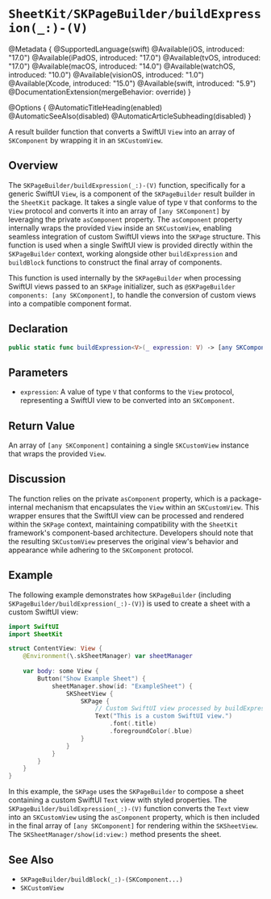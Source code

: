 # ``SheetKit/SKPageBuilder/buildExpression(_:)-(V)``

@Metadata {
    @SupportedLanguage(swift)
    @Available(iOS, introduced: "17.0")
    @Available(iPadOS, introduced: "17.0")
    @Available(tvOS, introduced: "17.0")
    @Available(macOS, introduced: "14.0")
    @Available(watchOS, introduced: "10.0")
    @Available(visionOS, introduced: "1.0")
    @Available(Xcode, introduced: "15.0")
    @Available(swift, introduced: "5.9")
    @DocumentationExtension(mergeBehavior: override)
}

@Options {
    @AutomaticTitleHeading(enabled)
    @AutomaticSeeAlso(disabled)
    @AutomaticArticleSubheading(disabled)
}

A result builder function that converts a SwiftUI `View` into an array of ``SKComponent`` by wrapping it in an `SKCustomView`.

## Overview

The ``SKPageBuilder/buildExpression(_:)-(V)`` function, specifically for a generic SwiftUI `View`, is a component of the ``SKPageBuilder`` result builder in the `SheetKit` package. It takes a single value of type `V` that conforms to the `View` protocol and converts it into an array of `[any SKComponent]` by leveraging the private `asComponent` property. The `asComponent` property internally wraps the provided `View` inside an `SKCustomView`, enabling seamless integration of custom SwiftUI views into the ``SKPage`` structure. This function is used when a single SwiftUI view is provided directly within the ``SKPageBuilder`` context, working alongside other `buildExpression` and `buildBlock` functions to construct the final array of components.

This function is used internally by the ``SKPageBuilder`` when processing SwiftUI views passed to an ``SKPage`` initializer, such as `@SKPageBuilder components: [any SKComponent]`, to handle the conversion of custom views into a compatible component format.

## Declaration

```swift
public static func buildExpression<V>(_ expression: V) -> [any SKComponent] where V: View
```

## Parameters

- `expression`: A value of type `V` that conforms to the `View` protocol, representing a SwiftUI view to be converted into an `SKComponent`.

## Return Value

An array of `[any SKComponent]` containing a single `SKCustomView` instance that wraps the provided `View`.

## Discussion

The function relies on the private `asComponent` property, which is a package-internal mechanism that encapsulates the `View` within an `SKCustomView`. This wrapper ensures that the SwiftUI view can be processed and rendered within the ``SKPage`` context, maintaining compatibility with the `SheetKit` framework's component-based architecture. Developers should note that the resulting `SKCustomView` preserves the original view's behavior and appearance while adhering to the `SKComponent` protocol.

## Example

The following example demonstrates how ``SKPageBuilder`` (including ``SKPageBuilder/buildExpression(_:)-(V)``) is used to create a sheet with a custom SwiftUI view:

```swift
import SwiftUI
import SheetKit

struct ContentView: View {
    @Environment(\.skSheetManager) var sheetManager
    
    var body: some View {
        Button("Show Example Sheet") {
            sheetManager.show(id: "ExampleSheet") {
                SKSheetView {
                    SKPage {
                        // Custom SwiftUI view processed by buildExpression(_:)
                        Text("This is a custom SwiftUI view.")
                            .font(.title)
                            .foregroundColor(.blue)
                    }
                }
            }
        }
    }
}
```

In this example, the ``SKPage`` uses the ``SKPageBuilder`` to compose a sheet containing a custom SwiftUI `Text` view with styled properties. The ``SKPageBuilder/buildExpression(_:)-(V)`` function converts the `Text` view into an `SKCustomView` using the `asComponent` property, which is then included in the final array of `[any SKComponent]` for rendering within the ``SKSheetView``. The ``SKSheetManager/show(id:view:)`` method presents the sheet.

## See Also

- ``SKPageBuilder/buildBlock(_:)-(SKComponent...)``
- ``SKCustomView``

